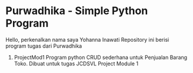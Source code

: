 # Purwadhika - Simple Python Program
Hello, perkenalkan nama saya Yohanna Inawati
Repository ini berisi program tugas dari Purwadhika

1. ProjectMod1
      Program python CRUD sederhana untuk Penjualan Barang Toko.
      Dibuat untuk tugas JCDSVL Project Module 1
